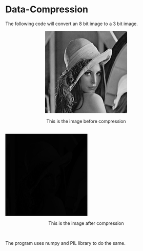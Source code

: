# Data-Compression
The following code will convert an 8 bit image to a 3 bit image. 
<p align="center">
  <img src="lena.jpg" height="256px" width="256px" title="Before Compression" alt="Before Compression"><br>
  <p align="center">This is the image before compression</p><br>
  <img align="center" src="lena_2.jpg" height="256px" width="256px" title="After Compression" alt="After Compression">
  <p align="center">This is the image after compression</p><br>
  
  The program uses numpy and PIL library to do the same.
</p>
